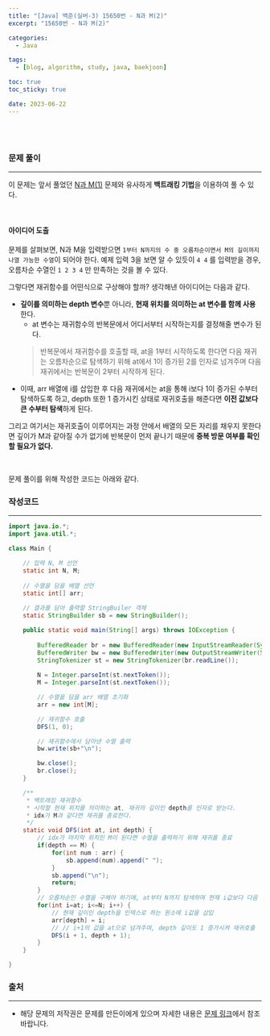 ```yaml
---
title: "[Java] 백준(실버-3) 15650번 - N과 M(2)"
excerpt: "15650번 - N과 M(2)"

categories:
  - Java

tags:
  - [blog, algorithm, study, java, baekjoon]

toc: true
toc_sticky: true

date: 2023-06-22
---
```


<br><br>

### 문제 풀이

---

이 문제는 앞서 풀었던 [N과 M(1)](https://www.acmicpc.net/problem/15650) 문제와 유사하게 **백트래킹 기법**을 이용하여 풀 수 있다.

<br>

#### 아이디어 도출

문제를 살펴보면, N과 M을 입력받으면 `1부터 N까지의 수 중 오름차순이면서 M의 길이까지 나열 가능한 수열`이 되어야 한다. 예제 입력 3을 보면 알 수 있듯이 `4 4` 를 입력받을 경우, 오름차순 수열인 `1 2 3 4` 만 만족하는 것을 볼 수 있다.

그렇다면 재귀함수를 어떤식으로 구상해야 할까? 생각해낸 아이디어는 다음과 같다.

- **깊이를 의미하는 depth 변수**뿐 아니라, **현재 위치를 의미하는 at 변수를 함께 사용**한다.
    - at 변수는 재귀함수의 반복문에서 어디서부터 시작하는지를 결정해줄 변수가 된다. 
    > 반복문에서 재귀함수를 호출할 때, at을 1부터 시작하도록 한다면 다음 재귀는 오름차순으로 탐색하기 위해 at에서 1이 증가된 2를 인자로 넘겨주며 다음 재귀에서는 반복문이 2부터 시작하게 된다.
- 이때, arr 배열에 i를 삽입한 후 다음 재귀에서는 at을 통해 i보다 1이 증가된 수부터 탐색하도록 하고, depth 또한 1 증가시킨 상태로 재귀호출을 해준다면 **이전 값보다 큰 수부터 탐색**하게 된다. 

그리고 여기서는 재귀호출이 이루어지는 과정 안에서 배열의 모든 자리를 채우지 못한다면 깊이가 M과 같아질 수가 없기에 반복문이 먼저 끝나기 때문에 **중복 방문 여부를 확인할 필요가 없다.**

<br>

문제 풀이를 위해 작성한 코드는 아래와 같다.

### 작성코드

---

```java
import java.io.*;
import java.util.*;

class Main {    

    // 입력 N, M 선언
    static int N, M;
    
    // 수열을 담을 배열 선언
    static int[] arr;
    
    // 결과를 담아 출력할 StringBuiler 객체
    static StringBuilder sb = new StringBuilder();

    public static void main(String[] args) throws IOException {
        
        BufferedReader br = new BufferedReader(new InputStreamReader(System.in));
        BufferedWriter bw = new BufferedWriter(new OutputStreamWriter(System.out));
        StringTokenizer st = new StringTokenizer(br.readLine());
        
        N = Integer.parseInt(st.nextToken());
        M = Integer.parseInt(st.nextToken());

        // 수열을 담을 arr 배열 초기화
        arr = new int[M];

        // 재귀함수 호출
        DFS(1, 0);

        // 재귀함수에서 담아낸 수열 출력
        bw.write(sb+"\n");

        bw.close();
        br.close();
    }

    /**
     * 백트래킹 재귀함수
     * 시작할 현재 위치를 의미하는 at, 재귀의 깊이인 depth를 인자로 받는다.
     * idx가 M과 같다면 재귀를 종료한다.
     */
    static void DFS(int at, int depth) {
        // idx가 마지막 위치인 M이 된다면 수열을 출력하기 위해 재귀를 종료
        if(depth == M) {
            for(int num : arr) {
                sb.append(num).append(" ");
            }
            sb.append("\n");
            return;
        }
        // 오름차순인 수열을 구해야 하기에, at부터 N까지 탐색하며 현재 i값보다 다음 재귀에서 더 커야한다.
        for(int i=at; i<=N; i++) {
            // 현재 깊이인 depth을 인덱스로 하는 원소에 i값을 삽입
            arr[depth] = i;
            // // i+1의 값을 at으로 넘겨주며, depth 깊이도 1 증가시켜 재귀호출
            DFS(i + 1, depth + 1);
        }
    }

}
```

### 출처

---

- 해당 문제의 저작권은 문제를 만든이에게 있으며 자세한 내용은 [문제 링크](https://www.acmicpc.net/problem/15650)에서 참조바랍니다.